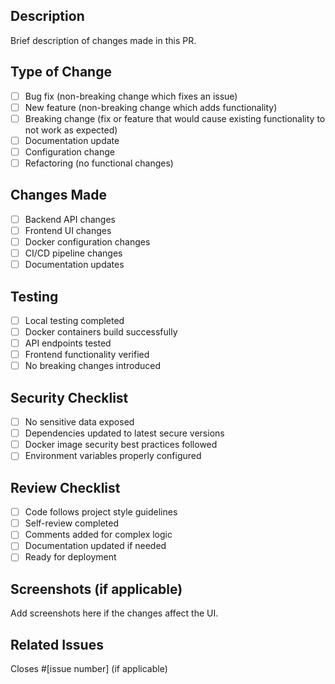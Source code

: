 ## Description
Brief description of changes made in this PR.

## Type of Change
- [ ] Bug fix (non-breaking change which fixes an issue)
- [ ] New feature (non-breaking change which adds functionality)
- [ ] Breaking change (fix or feature that would cause existing functionality to not work as expected)
- [ ] Documentation update
- [ ] Configuration change
- [ ] Refactoring (no functional changes)

## Changes Made
- [ ] Backend API changes
- [ ] Frontend UI changes
- [ ] Docker configuration changes
- [ ] CI/CD pipeline changes
- [ ] Documentation updates

## Testing
- [ ] Local testing completed
- [ ] Docker containers build successfully
- [ ] API endpoints tested
- [ ] Frontend functionality verified
- [ ] No breaking changes introduced

## Security Checklist
- [ ] No sensitive data exposed
- [ ] Dependencies updated to latest secure versions
- [ ] Docker image security best practices followed
- [ ] Environment variables properly configured

## Review Checklist
- [ ] Code follows project style guidelines
- [ ] Self-review completed
- [ ] Comments added for complex logic
- [ ] Documentation updated if needed
- [ ] Ready for deployment

## Screenshots (if applicable)
Add screenshots here if the changes affect the UI.

## Related Issues
Closes #[issue number] (if applicable)
